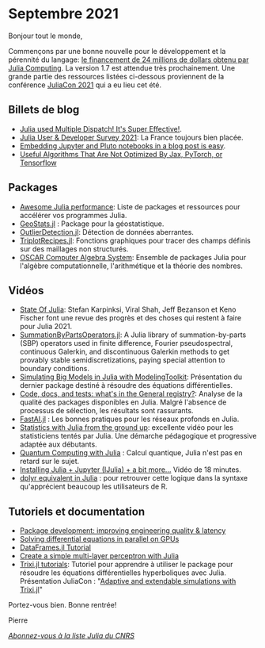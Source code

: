 # Septembre 2021 

Bonjour tout le monde, 

Commençons par une bonne nouvelle pour le développement et la pérennité du langage: [le financement de 24 millions de dollars obtenu par Julia Computing](https://www.prnewswire.com/news-releases/julia-computing-leve-24-millions-de-dollars-en-serie-a-l-ancien-pdg-de-snowflake-bob-muglia-rejoint-le-conseil-d-administration-894411468.html). La version 1.7 est attendue très prochainement. Une grande partie des ressources listées ci-dessous proviennent de la conférence [JuliaCon 2021](https://pretalx.com/juliacon2021/schedule/) qui a eu lieu cet été.


## Billets de blog

- [Julia used Multiple Dispatch! It's Super Effective!](https://www.moll.dev/projects/effective-multi-dispatch/).
- [Julia User & Developer Survey 2021](https://julialang.org/blog/2021/08/julia-user-developer-survey/): La France toujours bien placée.
- [Embedding Jupyter and Pluto notebooks in a blog post is easy](https://juliaifrank.com/embedding-jupyter-and-pluto-notebooks-in-a-blog-post/?utm_source=rss&utm_medium=rss&utm_campaign=embedding-jupyter-and-pluto-notebooks-in-a-blog-post).
- [Useful Algorithms That Are Not Optimized By Jax, PyTorch, or Tensorflow](https://www.stochasticlifestyle.com/useful-algorithms-that-are-not-optimized-by-jax-pytorch-or-tensorflow/)

## Packages

- [Awesome Julia performance](https://github.com/xiaodaigh/awesome-julia-performance): Liste de packages et ressources pour accélérer vos programmes Julia.
- [GeoStats.jl](https://github.com/JuliaEarth/GeoStats.jl) : Package pour la géostatistique.
- [OutlierDetection.jl](https://github.com/OutlierDetectionJL/OutlierDetection.jl): Détection de données aberrantes.
- [TriplotRecipes.jl](https://github.com/pazner/TriplotRecipes.jl): Fonctions graphiques pour tracer des champs définis sur des maillages non structurés.
- [OSCAR Computer Algebra System](https://oscar.computeralgebra.de): Ensemble de packages Julia pour l'algèbre computationnelle, l'arithmétique et la théorie des nombres.


## Vidéos

- [State Of Julia](https://youtu.be/IlFVwabDh6Q): Stefan Karpinksi, Viral Shah, Jeff Bezanson et Keno Fischer font une revue des progrès et des choses qui restent à faire pour Julia 2021.
- [SummationByPartsOperators.jl](https://joss.theoj.org/papers/10.21105/joss.03454): A Julia library of summation-by-parts (SBP) operators used in finite difference, Fourier pseudospectral, continuous Galerkin, and discontinuous Galerkin methods to get provably stable semidiscretizations, paying special attention to boundary conditions.
- [Simulating Big Models in Julia with ModelingToolkit](https://youtu.be/HEVOgSLBzWA): Présentation du dernier package destiné à résoudre des équations différentielles.
- [Code, docs, and tests: what's in the General registry?](https://youtu.be/9YWwiFbaRx8): Analyse de la qualité des packages disponibles en Julia. Malgré l'absence de processus de sélection, les résultats sont rassurants.
- [FastAI.jl](https://fluxml.ai/FastAI.jl) : Les bonnes pratiques pour les réseaux profonds en Julia.
- [Statistics with Julia from the ground up](https://youtu.be/IlPoU5Yr2QI): excellente vidéo pour les statisticiens tentés par Julia. Une démarche pédagogique et progressive adaptée aux débutants.
- [Quantum Computing with Julia](https://youtu.be/tEd6driz37w) : Calcul quantique, Julia n'est pas en retard sur le sujet.
- [Installing Julia + Jupyter (IJulia) + a bit more...](https://youtu.be/KJleqSITuRo) Vidéo de 18 minutes.
- [dplyr equivalent in Julia](https://youtu.be/5MtYO9tUfHw) : pour retrouver cette logique dans la syntaxe qu'apprécient beaucoup les utilisateurs de R.


## Tutoriels et documentation

- [Package development: improving engineering quality & latency](https://github.com/aviatesk/juliacon2021-workshop-pkgdev)
- [Solving differential equations in parallel on GPUs](https://github.com/luraess/parallel-gpu-workshop-JuliaCon21)
- [DataFrames.jl Tutorial](https://github.com/bkamins/JuliaCon2021-DataFrames-Tutorial)
- [Create a simple multi-layer perceptron with Julia](https://fluxml.ai/tutorials/2021/01/26/mlp.html)
- [Trixi.jl tutorials](https://github.com/trixi-framework/tutorial-2021-icosahom): Tutoriel pour apprendre à utiliser le package pour résoudre les équations différentielles hyperboliques avec Julia. Présentation JuliaCon : "[Adaptive and extendable simulations with Trixi.jl](https://youtu.be/hoViWRAhCBE)"

Portez-vous bien. Bonne rentrée!

Pierre

[*Abonnez-vous à la liste Julia du CNRS*](https://listes.services.cnrs.fr/wws/subscribe/julia)
